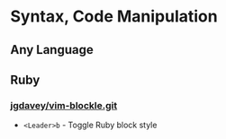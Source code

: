 Syntax, Code Manipulation
=========================

Any Language
------------

Ruby
----

### [jgdavey/vim-blockle.git](https://github.com/jgdavey/vim-blockle) ###

* `<Leader>b`   - Toggle Ruby block style
